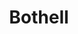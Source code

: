 ---
title: "Bothell"
hashtag: bothell
tags:
  - Cities I have lived in
  - Cities I have visited
  - City
  - King County
  - Snohomish County
  - Washington
---
